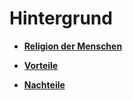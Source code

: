 # Hintergrund

- [**Religion der Menschen**](./religionen/menschen.md)


- [**Vorteile**](https://draconisnoctis.github.io/dragosia/vorteile)
- [**Nachteile**](https://draconisnoctis.github.io/dragosia/nachteile)
